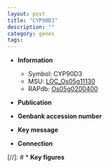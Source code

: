 ```yaml
---
layout: post
title: "CYP90D3"
description: ""
category: genes
tags: 
---
```


* **Information**  
    + Symbol: CYP90D3  
    + MSU: [LOC_Os05g11130](http://rice.uga.edu/cgi-bin/ORF_infopage.cgi?orf=LOC_Os05g11130)  
    + RAPdb: [Os05g0200400](http://rapdb.dna.affrc.go.jp/viewer/gbrowse_details/irgsp1?name=Os05g0200400)  

* **Publication**  

* **Genbank accession number**  

* **Key message**  

* **Connection**  

[//]: # * **Key figures**  


